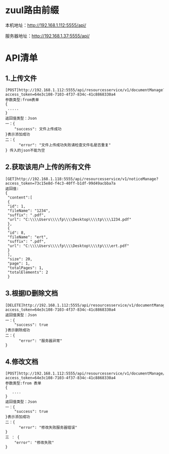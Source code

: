 # zuul路由前缀
本机地址：http://192.168.1.112:5555/api/

服务器地址：http://192.168.1.37:5555/api/

# API清单
## 1.上传文件
    [POST]http://192.168.1.112:5555/api/resourcesservice/v1/documentManage?access_token=64e3c108-7103-4f37-834c-41c8868330a4
    参数类型:from表单
    {
     .....
    }
    返回值类型：Json
    一：{
        "success": 文件上传成功
    }表示添加成功
    二：{
          "error": "文件上传成功失败请检查文件名是否重复"
    } 传入的json不能为空
    

## 2.获取该用户上传的所有文件
    [GET]http://192.168.1.118:5555/api/resourcesservice/v1/noticeManage?access_token=73c15e8d-f4c3-40ff-b1df-99d49acbba7a
    返回值:
    {
     "content":[
     {
     "id": 1,
     "fileName": "1234",
     "suffix": ".pdf",
     "url": "C:\\\\Users\\\\fp\\\\Desktop\\\\tp\\\\1234.pdf"
     },
     {
     "id": 8,
     "fileName": "ert",
     "suffix": ".pdf",
     "url": "C:\\\\Users\\\\fp\\\\Desktop\\\\tp\\\\ert.pdf"
     }
     ],
     "size": 20,
     "page": 1,
     "totalPages": 1,
     "totalElements": 2
     }
    

## 3.根据ID删除文档
    [DELETE]http://192.168.1.112:5555/api/resourcesservice/v1/documentManage/10?access_token=64e3c108-7103-4f37-834c-41c8868330a4
    返回值类型：Json
    一：{
        "success": true
    }表示删除成功
    二：{
          "error": "服务器异常"
    } 

## 4.修改文档
    [POST]http://192.168.1.112:5555/api/resourcesservice/v1/documentManage/8?access_token=64e3c108-7103-4f37-834c-41c8868330a4
    参数类型:from 表单
    {
       ....
    }
    返回值类型：Json
    一：{
        "success": true
    }表示添加成功
    二：{
          "error": "修改失败服务器错误"
    }
    三 ： {
        "error": "修改失败"
    }
